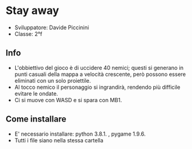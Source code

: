 # Stay away

- Sviluppatore: Davide Piccinini
- Classe: 2°f

## Info

- L'obbiettivo del gioco è di uccidere 40 nemici; questi si generano in punti casuali della mappa a velocità crescente, però possono essere eliminati con un solo proiettile.
- Al tocco nemico il personaggio si ingrandirà, rendendo più difficile evitare le ondate.
- Ci si muove con WASD e si spara con MB1.

## Come installare

- E' necessario installare: python 3.8.1. , pygame 1.9.6.
- Tutti i file siano nella stessa cartella
